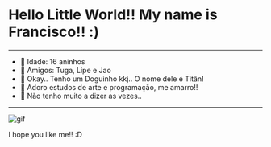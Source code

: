 # Hello Little World!! My name is Francisco!! :)
__________________________________________________________________________________________________________________________
- 💖 Idade: 16 aninhos
- 🌱 Amigos: Tuga, Lipe e Jao
- 🐶 Okay.. Tenho um Doguinho kkj.. O nome dele é Titân!
- 🤔 Adoro estudos de arte e programação, me amarro!!
- 💬 Não tenho muito a dizer as vezes..
__________________________________________________________________________________________________________________________

![gif](https://github.com/BatataDeCodigos/BatataDeCodigos/assets/134552777/f1b24d65-fc21-4da3-8b0b-d134f735101b)

I hope you like me!! :D



